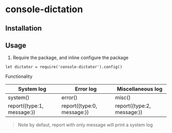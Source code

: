 # console-dictation

## Installation

## Usage

1. Require the package, and inline configure the package
```
let dictator = require('console-dictator').config()
```

Functionality

System log | Error log | Miscellaneous log
--- | --- | ---
system(<message>) | error(<message>) | misc(<message>)
report({type:1, message:<message>}) |report({type:0, message:<message>}) |report({type:2, message:<message>}) |

> Note by defaut, report with only message will print a system log

